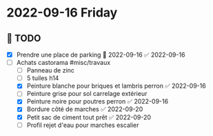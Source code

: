 # 2022-09-16 Friday

## 📆 TODO
- [x] Prendre une place de parking 📅 2022-09-16 ✅ 2022-09-16
- [ ] Achats castorama #misc/travaux 
	- [ ] Panneau de zinc
	- [ ] 5 tuiles h14
	- [x] Peinture blanche pour briques et lambris perron ✅ 2022-09-16
	- [ ] Peinture grise pour sol carrelage extérieur 
	- [x] Peinture noire pour poutres perron ✅ 2022-09-16
	- [x] Bordure côté de marches ✅ 2022-09-20
	- [x] Petit sac de ciment tout prêt ✅ 2022-09-20
	- [ ] Profil rejet d'eau pour marches escalier 